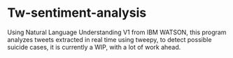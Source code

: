 # Tw-sentiment-analysis
Using Natural Language Understanding V1 from IBM WATSON, this program analyzes tweets extracted in real time using tweepy, to detect possible suicide cases, it is currently a WIP, with a lot of work ahead.
